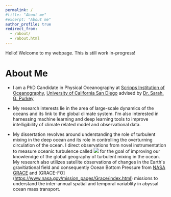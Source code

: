 ```yaml
---
permalink: /
#title: "About me"
#excerpt: "About me"
author_profile: true
redirect_from: 
  - /about/
  - /about.html
---
```

 Hello! Welcome to my webpage. This is still work in-progress!
 # About Me
 * I am a PhD Candidate in Physical Oceanography at [Scripps Institution of Oceanography](https://scripps.ucsd.edu/), [University of California San Diego](https://ucsd.edu) advised by [Dr. Sarah. G. Purkey](https://spurkey.scrippsprofiles.ucsd.edu/) 
 
 * My research interests lie in the area of large-scale dynamics of the oceans and its link to the global climate system. I'm also interested in harnessing machine learning and deep learning tools to improve intelligibility of climate related model and observational data. 
 
 * My dissertation revolves around understanding the role of turbulent mixing in the deep ocean and its role in controlling the overturning circulation of the ocean. I direct observations from novel instrumentation to measure oceanic turbulence called  [<img src="https://latex.codecogs.com/gif.latex?$\chi$ Pod " />](http://mixing.coas.oregonstate.edu/research/instrumentation/) for the goal of improving our knowlendge of the global geography of turbulent mixing in the ocean. My research also utilizes satellite observations of changes in the Earth's gravitiational field and consequently Ocean Bottom Pressure from [NASA GRACE](https://www.nasa.gov/mission_pages/Grace/index.html) and [GRACE-FO] (https://www.nasa.gov/mission_pages/Grace/index.html) missions to understand the inter-annual spatial and temporal variablity in abyssal ocean mass transport. 
 
 

